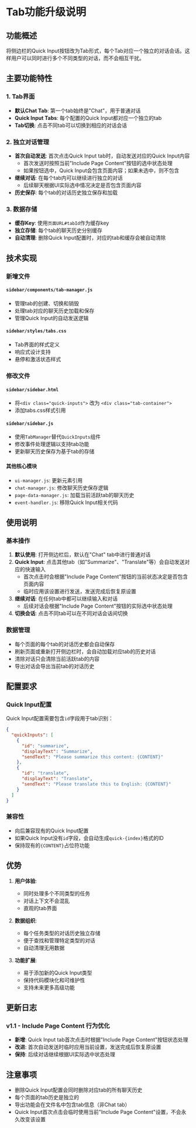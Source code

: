 # Tab功能升级说明

## 功能概述

将侧边栏的Quick Input按钮改为Tab形式，每个Tab对应一个独立的对话会话。这样用户可以同时进行多个不同类型的对话，而不会相互干扰。

## 主要功能特性

### 1. Tab界面
- **默认Chat Tab**: 第一个tab始终是"Chat"，用于普通对话
- **Quick Input Tabs**: 每个配置的Quick Input都对应一个独立的tab
- **Tab切换**: 点击不同tab可以切换到相应的对话会话

### 2. 独立对话管理
- **首次自动发送**: 首次点击Quick Input tab时，自动发送对应的Quick Input内容
  - 首次发送时按照当前"Include Page Content"按钮的选中状态处理
  - 如果按钮选中，Quick Input会包含页面内容；如果未选中，则不包含
- **继续对话**: 在每个tab内可以继续进行独立的对话
  - 后续聊天根据UI实际选中情况决定是否包含页面内容
- **历史保存**: 每个tab的对话历史独立保存和加载

### 3. 数据存储
- **缓存Key**: 使用`页面URL#tabId`作为缓存key
- **独立存储**: 每个tab的聊天历史分别缓存
- **自动清理**: 删除Quick Input配置时，对应的tab和缓存会被自动清除

## 技术实现

### 新增文件

#### `sidebar/components/tab-manager.js`
- 管理tab的创建、切换和销毁
- 处理tab对应的聊天历史加载和保存
- 管理Quick Input的自动发送逻辑

#### `sidebar/styles/tabs.css`
- Tab界面的样式定义
- 响应式设计支持
- 悬停和激活状态样式

### 修改文件

#### `sidebar/sidebar.html`
- 将`<div class="quick-inputs">` 改为 `<div class="tab-container">`
- 添加tabs.css样式引用

#### `sidebar/sidebar.js`
- 使用`TabManager`替代`QuickInputs`组件
- 修改事件处理逻辑以支持tab功能
- 更新聊天历史保存为基于tab的存储

#### 其他核心模块
- `ui-manager.js`: 更新元素引用
- `chat-manager.js`: 修改聊天历史保存逻辑
- `page-data-manager.js`: 加载当前活跃tab的聊天历史
- `event-handler.js`: 移除Quick Input相关代码

## 使用说明

### 基本操作
1. **默认使用**: 打开侧边栏后，默认在"Chat" tab中进行普通对话
2. **Quick Input**: 点击其他tab（如"Summarize"、"Translate"等）会自动发送对应的快速输入
   - 首次点击时会根据"Include Page Content"按钮的当前状态决定是否包含页面内容
   - 临时应用该设置进行发送，发送完成后恢复原设置
3. **继续对话**: 在任何tab中都可以继续输入和对话
   - 后续对话会根据"Include Page Content"按钮的实际选中状态处理
4. **切换会话**: 点击不同tab可以在不同对话会话间切换

### 数据管理
- 每个页面的每个tab的对话历史都会自动保存
- 刷新页面或重新打开侧边栏时，会自动加载对应tab的历史对话
- 清除对话只会清除当前活跃tab的内容
- 导出对话会导出当前tab的对话历史

## 配置要求

### Quick Input配置
Quick Input配置需要包含`id`字段用于tab识别：

```json
{
  "quickInputs": [
    {
      "id": "summarize",
      "displayText": "Summarize", 
      "sendText": "Please summarize this content: {CONTENT}"
    },
    {
      "id": "translate",
      "displayText": "Translate",
      "sendText": "Please translate this to English: {CONTENT}"
    }
  ]
}
```

### 兼容性
- 向后兼容现有的Quick Input配置
- 如果Quick Input没有`id`字段，会自动生成`quick-{index}`格式的ID
- 保持现有的`{CONTENT}`占位符功能

## 优势

1. **用户体验**: 
   - 同时处理多个不同类型的任务
   - 对话上下文不会混乱
   - 直观的tab界面

2. **数据组织**:
   - 每个任务类型的对话历史独立存储
   - 便于查找和管理特定类型的对话
   - 自动清理无用数据

3. **功能扩展**:
   - 易于添加新的Quick Input类型
   - 保持代码模块化和可维护性
   - 支持未来更多高级功能

## 更新日志

### v1.1 - Include Page Content 行为优化
- **新增**: Quick Input tab首次点击时根据"Include Page Content"按钮状态处理
- **改进**: 首次自动发送时临时应用当前设置，发送完成后恢复原设置
- **保持**: 后续对话继续根据UI实际选中状态处理

## 注意事项

- 删除Quick Input配置会同时删除对应tab的所有聊天历史
- 每个页面的tab历史是独立的
- 导出功能会在文件名中包含tab信息（非Chat tab）
- Quick Input首次点击会临时使用当前"Include Page Content"设置，不会永久改变该设置 